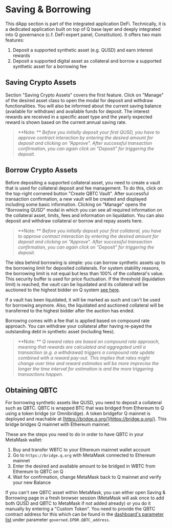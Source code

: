 # Saving & Borrowing

This dApp section is part of the integrated application DeFi. Technically, it is a dedicated application built on top of Q base layer and deeply integrated into Q governance (c.f. DeFi expert panel, Constitution). It offers two main features:

  1. Deposit a supported synthetic asset (e.g. QUSD) and earn interest rewards
  2. Deposit a supported digital asset as collateral and borrow a supported synthetic asset for a borrowing fee

## Saving Crypto Assets

Section "Saving Crypto Assets" covers the first feature. Click on "Manage" of the desired asset class to open the modal for deposit and withdraw functionalities. You will also be informed about the current saving balance (available for withdraw) and available funds for deposit. The interest rewards are received in a specific asset type and the yearly expected reward is shown based on the current annual saving rate.

> **Note: ** *Before you initially deposit your first QUSD, you have to approve contract interaction by entering the desired amount for deposit and clicking on "Approve". After successful transaction confirmation, you can again click on "Deposit" for triggering the deposit.*

## Borrow Crypto Assets  

Before depositing a supported collateral asset, you need to create a vault that is used for collateral deposit and fee management. To do this, click on the top-right cornered button "Create QBTC Vault". After successful transaction confirmation, a new vault will be created and displayed including some basic information. Clicking on "Manage" opens the "Borrowing QUSD" modal in which you can see all required information on the collateral asset, limits, fees and information on liquidation. You can also deposit and withdraw collateral or borrow and repay assets here.

> **Note: ** *Before you initially deposit your first collateral, you have to approve contract interaction by entering the desired amount for deposit and clicking on "Approve". After successful transaction confirmation, you can again click on "Deposit" for triggering the deposit.*

The idea behind borrowing is simple: you can borrow synthetic assets up to the borrowing limit for deposited collaterals. For system stability reasons, the borrowing limit is not equal but less than 100% of the collateral's value. This security buffer is used for price fluctuation. If the threshold (liquidation limit) is reached, the vault can be liquidated and its collateral will be auctioned to the highest bidder on Q system [see here](dapp-decentralizedauctions.md).

If a vault has been liquidated, it will be marked as such and can't be used for borrowing anymore. Also, the liquidated and auctioned collateral will be transferred to the highest bidder after the auction has ended.

Borrowing comes with a fee that is applied based on compound rate approach. You can withdraw your collateral after having re-payed the outstanding debt in synthetic asset (including fees).

> **Note: ** *Q reward rates are based on compound rate approach, meaning that rewards are calculated and aggregated until a transaction (e.g. a withdrawal) triggers a compound rate update combined with a reward pay-out. This implies that rates might change over time and reward estimates will be more imprecise the longer the time interval for estimation is and the more triggering transactions happen.*

## Obtaining QBTC

For borrowing synthetic assets like QUSD, you need to deposit a collateral such as QBTC. QBTC is wrapped BTC that was bridged from Ethereum to Q using a token bridge (or Omnibridge). A token bridgefor Q mainnet is deployed and reachable at [https://bridge.q.org/](https://bridge.q.org/). This bridge bridges Q mainnet with Ethereum mainnet.

These are the steps you need to do in order to have QBTC in your MetaMask wallet:

1. Buy and transfer WBTC to your Ethereum mainnet wallet account
2. Go to `https://bridge.q.org` with MetaMask connected to Ethereum mainnet
3. Enter the desired and available amount to be bridged in WBTC from Ethereum to QBTC on Q
4. Wait for confirmation, change MetaMask back to Q mainnet and verify your new Balance

If you can't see QBTC asset within MetaMask, you can either open Saving & Borrowing page in a fresh browser session (MetaMask will ask once to add both QUSD and QBTC to MetaMask if not added already) or you do it manually by entering a "Custom Token". You need to provide the QBTC contract address for this which can be found in the [dashboard's parameter list](dapp-dashboard.md#dashboard) under parameter `governed.EPDR.QBTC_address`.
